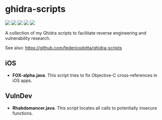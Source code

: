 # ghidra-scripts
[![](https://img.shields.io/github/stars/0xdea/ghidra-scripts.svg?color=yellow)](https://github.com/0xdea/ghidra-scripts)
[![](https://img.shields.io/github/forks/0xdea/ghidra-scripts.svg?color=green)](https://github.com/0xdea/ghidra-scripts)
[![](https://img.shields.io/github/watchers/0xdea/ghidra-scripts.svg?color=red)](https://github.com/0xdea/ghidra-scripts)
[![](https://img.shields.io/badge/license-MIT%20License-red.svg?color=lightgray)](https://opensource.org/licenses/MIT) 
[![](https://img.shields.io/badge/twitter-%400xdea-blue.svg)](https://twitter.com/0xdea)

A collection of my Ghidra scripts to facilitate reverse engineering and vulnerability research.

See also: https://github.com/federicodotta/ghidra-scripts

## iOS
* **FOX-alpha.java**. This script tries to fix Objective-C cross-references in iOS apps.

## VulnDev
* **Rhabdomancer.java**. This script locates all calls to potentially insecure functions.
